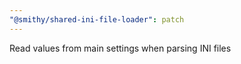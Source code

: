 ```yaml
---
"@smithy/shared-ini-file-loader": patch
---
```


Read values from main settings when parsing INI files
